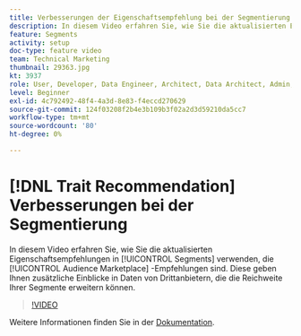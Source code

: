 ```yaml
---
title: Verbesserungen der Eigenschaftsempfehlung bei der Segmentierung
description: In diesem Video erfahren Sie, wie Sie die aktualisierten Eigenschaftsempfehlungen in Segmenten verwenden, bei denen es sich um Audience Marketplace-Empfehlungen handelt. Erhalten Sie zusätzliche Einblicke in Daten von Drittanbietern, die die Reichweite Ihrer Segmente erweitern können.
feature: Segments
activity: setup
doc-type: feature video
team: Technical Marketing
thumbnail: 29363.jpg
kt: 3937
role: User, Developer, Data Engineer, Architect, Data Architect, Admin, Leader
level: Beginner
exl-id: 4c792492-48f4-4a3d-8e83-f4eccd270629
source-git-commit: 124f03208f2b4e3b109b3f02a2d3d59210da5cc7
workflow-type: tm+mt
source-wordcount: '80'
ht-degree: 0%

---
```


# [!DNL Trait Recommendation] Verbesserungen bei der Segmentierung

In diesem Video erfahren Sie, wie Sie die aktualisierten Eigenschaftsempfehlungen in [!UICONTROL Segments] verwenden, die [!UICONTROL Audience Marketplace] -Empfehlungen sind. Diese geben Ihnen zusätzliche Einblicke in Daten von Drittanbietern, die die Reichweite Ihrer Segmente erweitern können.

>[!VIDEO](https://video.tv.adobe.com/v/29363/?quality=12)

Weitere Informationen finden Sie in der [Dokumentation](https://experienceleague.adobe.com/docs/audience-manager/user-guide/features/segments/trait-recommendations.html).
